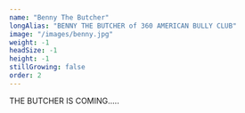 ```yaml
---
name: "Benny The Butcher"
longAlias: "BENNY THE BUTCHER of 360 AMERICAN BULLY CLUB"
image: "/images/benny.jpg"
weight: -1
headSize: -1
height: -1
stillGrowing: false
order: 2
---
```


THE BUTCHER IS COMING.....